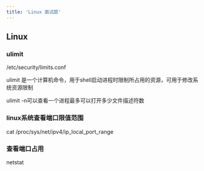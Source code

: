 ```yaml
---
title: 'Linux 面试题'
---
```


## Linux

### ulimit

/etc/security/limits.conf

ulimit 是一个计算机命令，用于shell启动进程时限制所占用的资源，可用于修改系统资源限制

ulimit -n可以查看一个进程最多可以打开多少文件描述符数

### linux系统查看端口限值范围

cat /proc/sys/net/ipv4/ip_local_port_range

### 查看端口占用

netstat